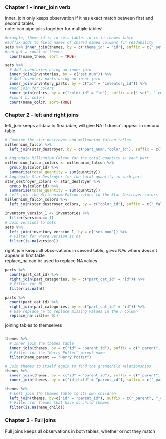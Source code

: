 ### Chapter 1 - inner_join verb   
inner_join only keeps pbservation if it has exact match between first and second tables  
note: can pipe joins together for multiple tables!  
```R
#example, theme_id is in sets table, id is in themes table
#suffix adds to field names of shared named columns for readability
sets %>% inner_join(themes, by = c("theme_id" = "id"), suffix = c("_set", "_theme")) %>%
#can get a count of themes
  count(name_theme, sort = TRUE)

sets %>%
  # Add inventories using an inner join 
  inner_join(inventories, by = c("set_num")) %>%
  # Add inventory_parts using an inner join 
  inner_join(inventory_parts, by = c("id" = "inventory_id")) %>%
  #add join for colors
  inner_join(colors, by = c("color_id" = "id"), suffix = c("_set", "_color")) %>%
  #count by colors
  count(name_color, sort=TRUE)
```
### Chapter 2 - left and right joins   
left_join keeps all data in first table, will give NA if doesn't appear in second table  
```R
# Combine the star_destroyer and millennium_falcon tables
millennium_falcon %>%
  left_join(star_destroyer, by = c("part_num","color_id"), suffix = c("_falcon","_star_destroyer"))

# Aggregate Millennium Falcon for the total quantity in each part
millennium_falcon_colors <- millennium_falcon %>%
  group_by(color_id) %>%
  summarize(total_quantity = sum(quantity))
# Aggregate Star Destroyer for the total quantity in each part
star_destroyer_colors <- star_destroyer %>%
  group_by(color_id) %>%
  summarize(total_quantity = sum(quantity))
# Left join the Millennium Falcon colors to the Star Destroyer colors
millennium_falcon_colors %>%
  left_join(star_destroyer_colors, by = c("color_id"), suffix = c("_falcon", "_star_destroyer"))

inventory_version_1 <- inventories %>%
  filter(version == 1)
# Join versions to sets
sets %>%
  left_join(inventory_version_1, by = c("set_num")) %>%
  # Filter for where version is na
  filter(is.na(version))
```
right_join keeps all observations in second table, gives NAs where doesn't appear in first table  
replace_na can be used to replace NA values  
```R
parts %>%
  count(part_cat_id) %>%
  right_join(part_categories, by = c("part_cat_id" = "id")) %>%
  # Filter for NA
  filter(is.na(n))

parts %>%
  count(part_cat_id) %>%
  right_join(part_categories, by = c("part_cat_id" = "id")) %>%
  # Use replace_na to replace missing values in the n column
  replace_na(list(n= 0))
```
joining tables to themselves  
```R

themes %>% 
  # Inner join the themes table
  inner_join(themes, by = c("id" = "parent_id"), suffix = c("_parent", "_child")) %>%
  # Filter for the "Harry Potter" parent name 
  filter(name_parent == "Harry Potter")

# Join themes to itself again to find the grandchild relationships
themes %>% 
  inner_join(themes, by = c("id" = "parent_id"), suffix = c("_parent", "_child")) %>%
  inner_join(themes, by = c("id_child" = "parent_id"), suffix = c("_parent","_grandchild"))

themes %>% 
  # Left join the themes table to its own children
  left_join(themes, by=c("id" = "parent_id"), suffix = c("_parent", "_child")) %>%
  # Filter for themes that have no child themes
  filter(is.na(name_child))

```
### Chapter 3 - Full joins   
Full joins keeps all observations in both tables, whether or not they match  
```R

```
